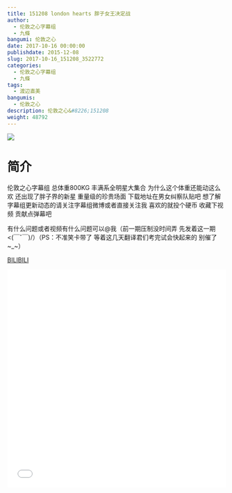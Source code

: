 ```yaml
---
title: 151208 london hearts 胖子女王决定战
author: 
  - 伦敦之心字幕组
  - 九條
bangumi: 伦敦之心
date: 2017-10-16 00:00:00
publishdate: 2015-12-08
slug: 2017-10-16_151208_3522772
categories: 
  - 伦敦之心字幕组
  - 九條
tags: 
  - 渡辺直美
bangumis: 
  - 伦敦之心
description: 伦敦之心&#8226;151208
weight: 48792
---
```


![](https://i.imgur.com/0i9JvtW.jpg)

# 简介  
伦敦之心字幕组 总体重800KG 丰满系全明星大集合 为什么这个体重还能动这么欢 还出现了胖子界的新星 重量级的珍贵场面 下载地址在男女纠察队贴吧 想了解字幕组更新动态的请关注字幕组微博或者直接关注我 喜欢的就投个硬币 收藏下视频 贡献点弹幕吧


有什么问题或者视频有什么问题可以@我（前一期压制没时间弄 先发着这一期&lt;(￣ˇ￣)/）（PS：不准笑卡带了 等着这几天翻译君们考完试会快起来的 别催了~_~）

  [BILIBILI](https://www.bilibili.com/video/av3522772/)


  <iframe src="//www.bilibili.com/html/html5player.html?cid=5603153&aid=3522772" width="100%" height="500" frameborder="0" allowfullscreen="allowfullscreen"></iframe>
